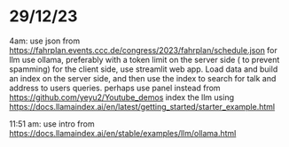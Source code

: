 # 29/12/23
4am: use json from https://fahrplan.events.ccc.de/congress/2023/fahrplan/schedule.json
for llm use ollama, preferably with a token limit on the server side ( to prevent spamming)
for the client side, use streamlit web app.
Load data and build an index on the server side, and then use the index to search for talk and address to users queries.
perhaps use panel instead from https://github.com/yeyu2/Youtube_demos
index the llm using https://docs.llamaindex.ai/en/latest/getting_started/starter_example.html

11:51 am: use intro from https://docs.llamaindex.ai/en/stable/examples/llm/ollama.html